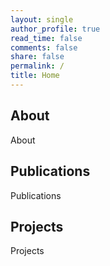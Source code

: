 ```yaml
---
layout: single
author_profile: true
read_time: false
comments: false
share: false
permalink: /
title: Home
---
```


## About
<div id="about">
About
</div>

## Publications
<div id="publications">
Publications
</div>

## Projects
<div id="projects">
Projects
</div>